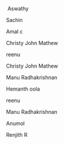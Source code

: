 ﻿
﻿
﻿Aswathy


Sachin 


Amal c


Christy John Mathew


reenu



Christy John Mathew


Manu Radhakrishnan



Hemanth oola





reenu
 
Manu Radhakrishnan


Anumol


Renjith R

